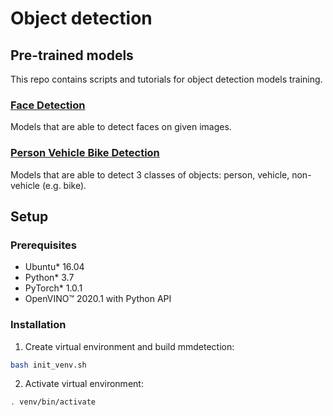 # Object detection

## Pre-trained models

This repo contains scripts and tutorials for object detection models training.

### [Face Detection](face_detection.md)

Models that are able to detect faces on given images.

### [Person Vehicle Bike Detection](person_vehicle_bike_detection.md)

Models that are able to detect 3 classes of objects: person, vehicle, non-vehicle (e.g. bike).

## Setup

### Prerequisites

* Ubuntu\* 16.04
* Python\* 3.7
* PyTorch\* 1.0.1
* OpenVINO™ 2020.1 with Python API

### Installation

1. Create virtual environment and build mmdetection:
```bash
bash init_venv.sh
```

2. Activate virtual environment:
```bash
. venv/bin/activate
```
